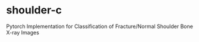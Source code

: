 # shoulder-c
Pytorch Implementation for Classification of Fracture/Normal Shoulder Bone X-ray Images 
